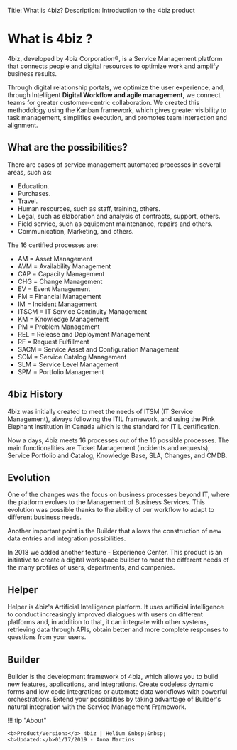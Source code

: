 Title: What is 4biz?
Description: Introduction to the 4biz product

# What is 4biz ?

4biz, developed by 4biz Corporation®, is a Service Management platform that connects people and digital resources to optimize work and amplify business results.

Through digital relationship portals, we optimize the user experience, and, through Intelligent **Digital Workflow and agile management**, we connect teams for greater customer-centric collaboration. We created this methodology using the Kanban framework, which gives greater visibility to task management, simplifies execution, and promotes team interaction and alignment.

What are the possibilities?
-------------------------------

There are cases of service management automated processes in several areas, such as:

*   Education.
*   Purchases.
*   Travel.
*   Human resources, such as staff, training, others.
*   Legal, such as elaboration and analysis of contracts, support, others.
*   Field service, such as equipment maintenance,  repairs and others.
*   Communication, Marketing, and others.

The 16 certified processes are:

*   AM = Asset Management	
*   AVM = Availability Management	
*   CAP = Capacity Management	
*   CHG = Change Management
*   EV = Event Management
*   FM = Financial Management	
*   IM = Incident Management	
*   ITSCM = IT Service Continuity Management	
*   KM = Knowledge Management 	
*   PM = Problem Management
*   REL = Release and Deployment Management	
*   RF = Request Fulfillment	
*   SACM = Service Asset and Configuration Management	
*   SCM = Service Catalog Management	
*   SLM = Service Level Management
*   SPM = Portfolio Management

4biz History
--------------------

4biz was initially created to meet the needs of ITSM (IT Service Management), always following the ITIL framework, and using the Pink Elephant Institution in Canada which is the standard for ITIL certification. 

Now a days, 4biz meets 16 processes out of the 16 possible processes. The main functionalities are Ticket Management (incidents and requests), Service Portfolio and Catalog, Knowledge Base, SLA, Changes, and CMDB.

Evolution
------------

One of the changes was the focus on business processes beyond IT, where the platform evolves to the Management of Business Services. This evolution was possible thanks to the ability of our workflow to adapt to different business needs.

Another important point is the Builder that allows the construction of new data entries and integration possibilities.

In 2018 we added another feature - Experience Center. This product is an initiative to create a digital workspace builder to meet the different needs of the many profiles of users, departments, and companies. 

Helper
-----

Helper is 4biz's Artificial Intelligence platform. It uses artificial intelligence to conduct increasingly improved dialogues with users on different platforms and, in addition to that, it can integrate with other systems, retrieving data through APIs, obtain better and more complete responses to questions from your users.

Builder
-----

Builder is the development framework of 4biz, which allows you to build new features, applications, and integrations. Create codeless dynamic forms and low code integrations or automate data workflows with powerful orchestrations. Extend your possibilities by taking advantage of Builder's natural integration with the Service Management Framework.

!!! tip "About"

    <b>Product/Version:</b> 4biz | Helium &nbsp;&nbsp;
    <b>Updated:</b>01/17/2019 - Anna Martins

